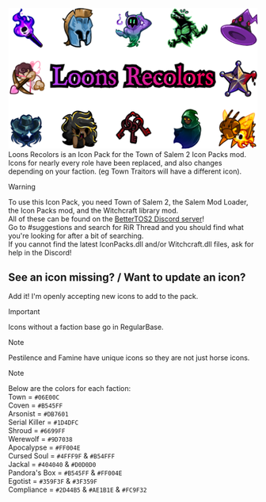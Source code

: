 ![LOGO](./Images/PackImage.png)
Loons Recolors is an Icon Pack for the Town of Salem 2 Icon Packs mod.<br>
Icons for nearly every role have been replaced, and also changes depending on your faction. (eg Town Traitors will have a different icon).

> [!WARNING]
> To use this Icon Pack, you need Town of Salem 2, the Salem Mod Loader, the Icon Packs mod, and the Witchcraft library mod.<br>
> All of these can be found on the [BetterTOS2 Discord server](https://discord.gg/bettertos2)!<br>
> Go to #suggestions and search for RiR Thread and you should find what you're looking for after a bit of searching.<br>
> If you cannot find the latest IconPacks.dll and/or Witchcraft.dll files, ask for help in the Discord!

## See an icon missing? / Want to update an icon?
Add it! I'm openly accepting new icons to add to the pack.
> [!IMPORTANT]
> Icons without a faction base go in RegularBase.<br>

> [!NOTE]
> Pestilence and Famine have unique icons so they are not just horse icons.

> [!NOTE]
> Below are the colors for each faction:<br>
> Town = `#06E00C`<br>
> Coven = `#B545FF`<br>
> Arsonist = `#DB7601`<br>
> Serial Killer = `#1D4DFC`<br>
> Shroud = `#6699FF`<br>
> Werewolf = `#9D7038`<br>
> Apocalypse = `#FF004E`<br>
> Cursed Soul = `#4FFF9F` & `#B54FFF`<br>
> Jackal = `#404040` & `#D0D0D0`<br>
> Pandora's Box = `#B545FF` & `#FF004E`<br>
> Egotist = `#359F3F` & `#3F359F`<br>
> Compliance = `#2D44B5` & `#AE1B1E` & `#FC9F32`<br>

